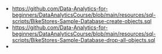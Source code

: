 



- https://github.com/Data-Analytics-for-beginners/DataAnalyticsCourse/blob/main/resources/sql-scripts/BikeStores-Sample-Database-create-objects.sql
- https://github.com/Data-Analytics-for-beginners/DataAnalyticsCourse/blob/main/resources/sql-scripts/BikeStores-Sample-Database-drop-all-objects.sql
- 







